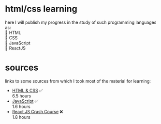 # html/css learning

here I will publish my progress in the study of such programming languages as: <br>
📌 HTML <br>
📌 CSS <br>
📌 JavaScript <br>
📌 ReactJS <br>

# sources 

links to some sources from which I took most of the material for learning:

- [HTML & CSS](https://youtu.be/G3e-cpL7ofc) ✅ <br> 6.5 hours
- [JavaScript](https://youtu.be/DqaTKBU9TZk?list=PLPsXU1aWOfuqHvKvfoj4VomZOW25LLpmb) ✅ <br> 1.6 hours
- [React JS Crash Course](https://youtu.be/w7ejDZ8SWv8) ❌ <br> 1.8 hours
